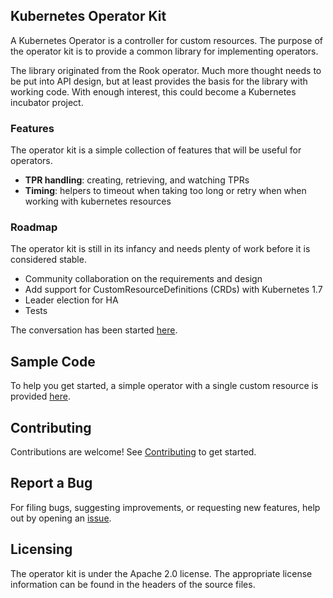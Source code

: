 
## Kubernetes Operator Kit
A Kubernetes Operator is a controller for custom resources. The purpose of the operator kit is to provide a common
library for implementing operators. 

The library originated from the Rook operator. Much more thought needs to be put into API design, but at least provides the basis for the library with working code.
With enough interest, this could become a Kubernetes incubator project.

### Features
The operator kit is a simple collection of features that will be useful for operators.
- **TPR handling**: creating, retrieving, and watching TPRs
- **Timing**: helpers to timeout when taking too long or retry when when working with kubernetes resources


### Roadmap 
The operator kit is still in its infancy and needs plenty of work before it is considered stable. 
- Community collaboration on the requirements and design
- Add support for CustomResourceDefinitions (CRDs) with Kubernetes 1.7
- Leader election for HA
- Tests

The conversation has been started [here](https://docs.google.com/document/d/1NJhFcNezJyLM952eaYVcdfIQFQYWsAx4oTaA82-Frdk).

## Sample Code
To help you get started, a simple operator with a single custom resource is provided [here](sample/README.md).

## Contributing

Contributions are welcome! See [Contributing](CONTRIBUTING.md) to get started.

## Report a Bug

For filing bugs, suggesting improvements, or requesting new features, help out by opening an [issue](https://github.com/rook/operator-kit/issues).

## Licensing

The operator kit is under the Apache 2.0 license. The appropriate license information can be found in the headers of the source files.
